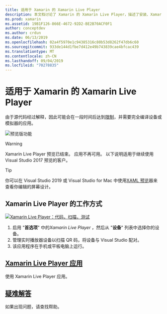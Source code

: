 ```yaml
---
title: 适用于 Xamarin 的 Xamarin Live Player
description: 本文档讨论了 Xamarin 的 Xamarin Live Player，描述了安装、Xamarin Live Player 应用、用于 Xamarin Live Player、限制和故障排除的示例。
ms.prod: xamarin
ms.assetid: 19B1F126-866E-4672-92D2-BE2B70ACF0F1
author: conceptdev
ms.author: crdun
ms.date: 06/13/2019
ms.openlocfilehash: 02a4f5970e1c94385316c80b53d8262f47db6c60
ms.sourcegitcommit: 933de144d1fbe7d412e49b743839cae4bfcac439
ms.translationtype: MT
ms.contentlocale: zh-CN
ms.lasthandoff: 09/04/2019
ms.locfileid: "70278835"
---
```

# <a name="xamarin-live-player-for-xamarinforms"></a>适用于 Xamarin 的 Xamarin Live Player

由于源代码经过解释，因此可能会在一段时间后达到[限制](limitations.md)，并需要完全编译设备或模拟器的应用。

![预览版功能](~/media/shared/preview.png)

> [!WARNING]
> Xamarin Live Player 预览已结束。 应用不再可用。 以下说明适用于继续使用 Visual Studio 2017 预览的客户。

> [!TIP]
> 你可以在 Visual Studio 2019 或 Visual Studio for Mac 中使用[XAML 预览](~/xamarin-forms/xaml/xaml-previewer/index.md)器来查看你编辑的屏幕设计。

## <a name="how-xamarin-live-player-worked"></a>Xamarin Live Player 的工作方式

[![Xamarin Live Player：代码，扫描，测试](images/xamarin-live.png)](images/xamarin-live-sml.png#lightbox)

1. 启用 "**首选项**" 中的*Xamarin Live Player* ，然后从 "**设备**" 列表中选择你的设备。
2. 管理实时播放器设备以扫描 QR 码，将设备与 Visual Studio 配对。
3. 该应用程序在手机或平板电脑上运行。

## <a name="xamarin-live-player-appplayermd"></a>[Xamarin Live Player 应用](player.md)

使用 Xamarin Live Player 应用。

## <a name="troubleshootingtroubleshootingmd"></a>[疑难解答](troubleshooting.md)

如果出现问题，请查找帮助。
